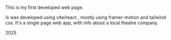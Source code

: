 This is my first developed web page.

Is was developed using vite/react , mostly using framer-motion and tailwind css.
It's a single page web app, with info about a local theatre company.

2025
